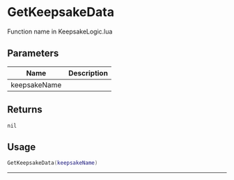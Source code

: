 # GetKeepsakeData

Function name in KeepsakeLogic.lua

## Parameters

| Name         | Description |
| ------------ | ----------- |
| keepsakeName |             |

## Returns

`nil`

## Usage

```lua
GetKeepsakeData(keepsakeName)
```

---
